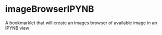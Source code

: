 # imageBrowserIPYNB
A bookmarklet that will create an images browser of available image in an IPYNB view
